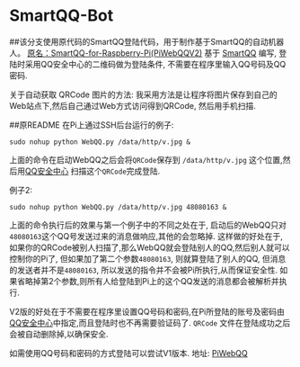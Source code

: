 SmartQQ-Bot 
=========
##该分支使用原代码的SmartQQ登陆代码，用于制作基于SmartQQ的自动机器人。
[原名：SmartQQ-for-Raspberry-Pi(PiWebQQV2)](https://github.com/xqin/SmartQQ-for-Raspberry-Pi)
基于 [SmartQQ](http://w.qq.com/) 编写, 登陆时采用QQ安全中心的二维码做为登陆条件, 不需要在程序里输入QQ号码及QQ密码.

关于自动获取 QRCode 图片的方法: 我采用方法是让程序将图片保存到自己的Web站点下,然后自己通过Web方式访问得到QRCode, 然后用手机扫描.



##原README
在Pi上通过SSH后台运行的例子:
```
sudo nohup python WebQQ.py /data/http/v.jpg &
```
上面的命令在启动WebQQ之后会将`QRCode`保存到 `/data/http/v.jpg` 这个位置,然后用[QQ安全中心](http://aq.qq.com/cn2/manage/mbtoken/app_index) 扫描这个`QRCode`完成登陆.

例子2:
```
sudo nohup python WebQQ.py /data/http/v.jpg 48080163 &
```
上面的命令执行后的效果与第一个例子中的不同之处在于, 启动后的WebQQ只对`48080163`这个QQ号发送过来的消息做响应,其他的会忽略掉.
这样做的好处在于, 如果你的QRCode被别人扫描了,那么WebQQ就会登陆别人的QQ,然后别人就可以控制你的Pi了, 但如果加了第二个参数`48080163`,
则就算登陆了别人的QQ, 但消息的发送者并不是`48080163`, 所以发送的指令并不会被Pi所执行,从而保证安全性.
如果省略掉第2个参数,则所有人给登陆到Pi上的这个QQ发送的消息都会被解析并执行.

V2版的好处在于不需要在程序里设置QQ号码和密码,在Pi所登陆的账号及密码由[QQ安全中心](http://aq.qq.com/cn2/manage/mbtoken/app_index)中指定,而且登陆时也不再需要验证码了.
`QRCode` 文件在登陆成功之后会被自动删除掉,以确保安全.


如需使用QQ号码和密码的方式登陆可以尝试V1版本.
地址: [PiWebQQ](https://github.com/xqin/PiWebQQ)


